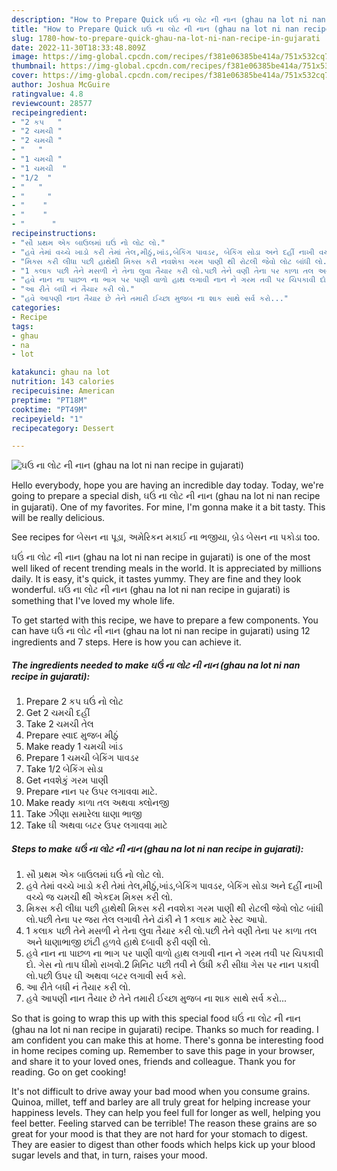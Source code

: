```yaml
---
description: "How to Prepare Quick ઘઉં ના લોટ ની નાન (ghau na lot ni nan recipe in gujarati)"
title: "How to Prepare Quick ઘઉં ના લોટ ની નાન (ghau na lot ni nan recipe in gujarati)"
slug: 1780-how-to-prepare-quick-ghau-na-lot-ni-nan-recipe-in-gujarati
date: 2022-11-30T18:33:48.809Z
image: https://img-global.cpcdn.com/recipes/f381e06385be414a/751x532cq70/ઘઉં-ના-લોટ-ની-નાન-ghau-na-lot-ni-nan-recipe-in-gujarati-recipe-main-photo.jpg
thumbnail: https://img-global.cpcdn.com/recipes/f381e06385be414a/751x532cq70/ઘઉં-ના-લોટ-ની-નાન-ghau-na-lot-ni-nan-recipe-in-gujarati-recipe-main-photo.jpg
cover: https://img-global.cpcdn.com/recipes/f381e06385be414a/751x532cq70/ઘઉં-ના-લોટ-ની-નાન-ghau-na-lot-ni-nan-recipe-in-gujarati-recipe-main-photo.jpg
author: Joshua McGuire
ratingvalue: 4.8
reviewcount: 28577
recipeingredient:
- "2 કપ   "
- "2 ચમચી "
- "2 ચમચી "
- "   "
- "1 ચમચી "
- "1 ચમચી  "
- "1/2  "
- "   "
- "     "
- "    "
- "    "
- "      "
recipeinstructions:
- "સૌ પ્રથમ એક બાઉલમાં ઘઉં નો લોટ લો."
- "હવે તેમાં વચ્ચે ખાડો કરી તેમાં તેલ,મીઠું,ખાંડ,બેકિંગ પાવડર, બેકિંગ સોડા અને દહીં નાખી વચ્ચે જ ચમચી થી એકદમ મિક્સ કરી લો."
- "મિક્સ કરી લીધા પછી હાથેથી મિક્સ કરી નવશેકા ગરમ પાણી થી રોટલી જેવો લોટ બાંધી લો.પછી તેના પર જરા તેલ લગાવી તેને ઢાંકી ને 1 કલાક માટે રેસ્ટ આપો."
- "1 કલાક પછી તેને મસળી ને તેના લુવા તૈયાર કરી લો.પછી તેને વણી તેના પર કાળા તલ અને ધાણાભાજી છાંટી હળવે હાથે દબાવી ફરી વણી લો."
- "હવે નાન ના પાછળ ના ભાગ પર પાણી વાળો હાથ લગાવી નાન ને ગરમ તવી પર ચિપકાવી દો. ગેસ નો તાપ ધીમો રાખવો.2 મિનિટ પછી તવી ને ઉંધી કરી સીધા ગેસ પર નાન પકાવી લો.પછી ઉપર ઘી અથવા બટર લગાવી સર્વ કરો."
- "આ રીતે બધી નં તૈયાર કરી લો."
- "હવે આપણી નાન તૈયાર છે તેને તમારી ઈચ્છા મુજબ ના શાક સાથે સર્વ કરો..."
categories:
- Recipe
tags:
- ghau
- na
- lot

katakunci: ghau na lot 
nutrition: 143 calories
recipecuisine: American
preptime: "PT18M"
cooktime: "PT49M"
recipeyield: "1"
recipecategory: Dessert

---
```



![ઘઉં ના લોટ ની નાન (ghau na lot ni nan recipe in gujarati)](https://img-global.cpcdn.com/recipes/f381e06385be414a/751x532cq70/ઘઉં-ના-લોટ-ની-નાન-ghau-na-lot-ni-nan-recipe-in-gujarati-recipe-main-photo.jpg)

Hello everybody, hope you are having an incredible day today. Today, we're going to prepare a special dish, ઘઉં ના લોટ ની નાન (ghau na lot ni nan recipe in gujarati). One of my favorites. For mine, I'm gonna make it a bit tasty. This will be really delicious.

See recipes for બેસન ના પૂડા, અમેરિકન મકાઈ ના ભજીયા, બ્રેડ બેસન ના પકોડા too.

ઘઉં ના લોટ ની નાન (ghau na lot ni nan recipe in gujarati) is one of the most well liked of recent trending meals in the world. It is appreciated by millions daily. It is easy, it's quick, it tastes yummy. They are fine and they look wonderful. ઘઉં ના લોટ ની નાન (ghau na lot ni nan recipe in gujarati) is something that I've loved my whole life.


To get started with this recipe, we have to prepare a few components. You can have ઘઉં ના લોટ ની નાન (ghau na lot ni nan recipe in gujarati) using 12 ingredients and 7 steps. Here is how you can achieve it.

<!--inarticleads1-->

##### The ingredients needed to make ઘઉં ના લોટ ની નાન (ghau na lot ni nan recipe in gujarati):

1. Prepare 2 કપ ઘઉં નો લોટ
1. Get 2 ચમચી દહીં
1. Take 2 ચમચી તેલ
1. Prepare  સ્વાદ મુજબ મીઠું
1. Make ready 1 ચમચી ખાંડ
1. Prepare 1 ચમચી બેકિંગ પાવડર
1. Take 1/2 બેકિંગ સોડા
1. Get  નવશેકું ગરમ પાણી
1. Prepare  નાન પર ઉપર લગાવવા માટે.
1. Make ready  કાળા તલ અથવા ક્લોનજી
1. Take  ઝીણા સમારેલા ધાણા ભાજી
1. Take  ઘી અથવા બટર ઉપર લગાવવા માટે




<!--inarticleads2-->

##### Steps to make ઘઉં ના લોટ ની નાન (ghau na lot ni nan recipe in gujarati):

1. સૌ પ્રથમ એક બાઉલમાં ઘઉં નો લોટ લો.
1. હવે તેમાં વચ્ચે ખાડો કરી તેમાં તેલ,મીઠું,ખાંડ,બેકિંગ પાવડર, બેકિંગ સોડા અને દહીં નાખી વચ્ચે જ ચમચી થી એકદમ મિક્સ કરી લો.
1. મિક્સ કરી લીધા પછી હાથેથી મિક્સ કરી નવશેકા ગરમ પાણી થી રોટલી જેવો લોટ બાંધી લો.પછી તેના પર જરા તેલ લગાવી તેને ઢાંકી ને 1 કલાક માટે રેસ્ટ આપો.
1. 1 કલાક પછી તેને મસળી ને તેના લુવા તૈયાર કરી લો.પછી તેને વણી તેના પર કાળા તલ અને ધાણાભાજી છાંટી હળવે હાથે દબાવી ફરી વણી લો.
1. હવે નાન ના પાછળ ના ભાગ પર પાણી વાળો હાથ લગાવી નાન ને ગરમ તવી પર ચિપકાવી દો. ગેસ નો તાપ ધીમો રાખવો.2 મિનિટ પછી તવી ને ઉંધી કરી સીધા ગેસ પર નાન પકાવી લો.પછી ઉપર ઘી અથવા બટર લગાવી સર્વ કરો.
1. આ રીતે બધી નં તૈયાર કરી લો.
1. હવે આપણી નાન તૈયાર છે તેને તમારી ઈચ્છા મુજબ ના શાક સાથે સર્વ કરો...




So that is going to wrap this up with this special food ઘઉં ના લોટ ની નાન (ghau na lot ni nan recipe in gujarati) recipe. Thanks so much for reading. I am confident you can make this at home. There's gonna be interesting food in home recipes coming up. Remember to save this page in your browser, and share it to your loved ones, friends and colleague. Thank you for reading. Go on get cooking!

It's not difficult to drive away your bad mood when you consume grains. Quinoa, millet, teff and barley are all truly great for helping increase your happiness levels. They can help you feel full for longer as well, helping you feel better. Feeling starved can be terrible! The reason these grains are so great for your mood is that they are not hard for your stomach to digest. They are easier to digest than other foods which helps kick up your blood sugar levels and that, in turn, raises your mood.
